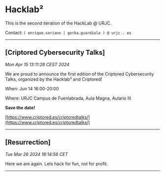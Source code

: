 # Hacklab²

This is the second iteration of the HackLab @ URJC.

Contact: ```( enrique.soriano | gorka.guardiola ) @ urjc . es```

---
## [Criptored Cybersecurity Talks]
_Mon Apr 15 13:11:28 CEST 2024_

We are proud to announce the first edition
of the Criptored Cybersecurity Talks, organized by the Hacklab²
and Criptored!

When: Jun 14 16:00-20:00

Where: URJC Campus de Fuenlabrada, Aula Magna, Aulario III

**Save the date!**

[https://www.criptored.es/criptoredtalks/](https://www.criptored.es/criptoredtalks/)

---

## [Resurrection]
_Tue Mar 26 2024 18:14:56 CET_

Here we are again. Lets hack for fun, not for profit.

---
